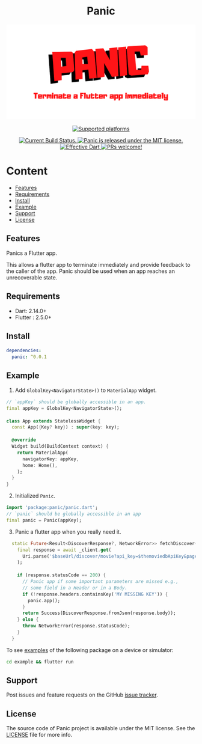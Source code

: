 <h1 align="center">Panic</h1>

<p align="center">
  <a href="https://github.com/minikin/panic/">
    <img src="https://github.com/minikin/panic/blob/main/github_assets/panic.png?raw=true" alt="Panic screenshots" />
  </a>
</p>

<p align="center">

  <p align="center">
  <a href="https://github.com/minikin/panic">
    <img src="https://img.shields.io/badge/platforms-iOS%20%7C%20iPadOS%20%7C%20macOS%20%7C%20Android%20%7C%20Web%20%7C%20Linux%20%7C%20Windows-green.svg" alt="Supported platforms" />
  </a>
 <p align="center">
   
   <a href="https://github.com/minikin/panic/actions">
    <img src="https://github.com/minikin/panic/actions/workflows/on_pull_request.yml/badge.svg" alt="Current Build Status." />
  </a>
   
   <a href="https://github.com/minikin/panic/blob/main/LICENSE">
    <img src="https://img.shields.io/badge/license-MIT-blue.svg" alt="Panic is released under the MIT license." />
  </a>

  <a href="https://github.com/tenhobi/effective_dart">
    <img src="https://img.shields.io/badge/style-effective_dart-40c4ff.svg" alt="Effective Dart" />
  </a>

  <a href="https://github.com/minikin/panic/blob/main/CODE_OF_CONDUCT.md">
    <img src="https://img.shields.io/badge/PRs-welcome-brightgreen.svg" alt="PRs welcome!" />
  </a>

  </br>

</p>

# Content

- [Features](#features)
- [Requirements](#requirements)
- [Install](#install)
- [Example](#example)
- [Support](#support)
- [License](#license)

## Features

Panics a Flutter app.

This allows a flutter app to terminate immediately and provide feedback to the caller of the app.
Panic should be used when an app reaches an unrecoverable state.

## Requirements

- Dart: 2.14.0+
- Flutter : 2.5.0+

## Install

```yaml
dependencies:
  panic: ^0.0.1
```

## Example

1. Add `GlobalKey<NavigatorState>()` to `MaterialApp` widget.

```dart
// `appKey` should be globally accessible in an app.
final appKey = GlobalKey<NavigatorState>();

class App extends StatelessWidget {
  const App({Key? key}) : super(key: key);

  @override
  Widget build(BuildContext context) {
    return MaterialApp(
      navigatorKey: appKey,
      home: Home(),
    );
  }
}

```

2. Initialized `Panic`.

```dart
import 'package:panic/panic.dart';
// `panic` should be globally accessible in an app
final panic = Panic(appKey);
```

3. Panic a flutter app when you really need it.

```dart
  static Future<Result<DiscoverResponse?, NetworkError>> fetchDiscover() async {
    final response = await _client.get(
      Uri.parse('$baseUrl/discover/movie?api_key=$themoviedbApiKey&page=1'),
    );

    if (response.statusCode == 200) {
      // Panic app if some important parameters are missed e.g.,
      // some field in a Header or in a Body.
      if (!response.headers.containsKey('MY MISSING KEY')) {
        panic.app();
      }
      return Success(DiscoverResponse.fromJson(response.body));
    } else {
      throw NetworkError(response.statusCode);
    }
  }
```

To see [examples](https://github.com/minikin/panic/tree/main/example) of the following package on a device or simulator:

```sh
cd example && flutter run
```

## Support

Post issues and feature requests on the GitHub [issue tracker](https://github.com/minikin/panic/issues).

## License

The source code of Panic project is available under the MIT license.
See the [LICENSE](https://github.com/minikin/panic/blob/main/LICENSE) file for more info.
